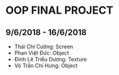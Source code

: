 # OOP FINAL PROJECT
## 9/6/2018 - 16/6/2018
 - Thái Chí Cường: Screen
 - Phan Việt Đức: Object
 - Đinh Lê Triều Dương: Texture
 - Võ Trần Chí Hưng: Object